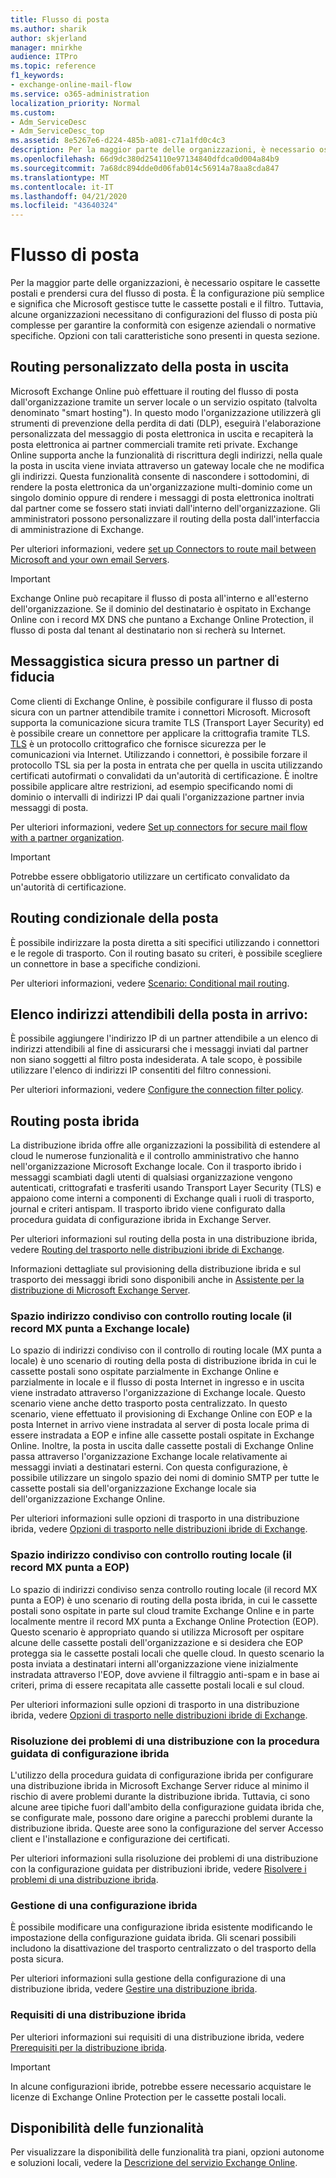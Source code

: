 ```yaml
---
title: Flusso di posta
ms.author: sharik
author: skjerland
manager: mnirkhe
audience: ITPro
ms.topic: reference
f1_keywords:
- exchange-online-mail-flow
ms.service: o365-administration
localization_priority: Normal
ms.custom:
- Adm_ServiceDesc
- Adm_ServiceDesc_top
ms.assetid: 8e5267e6-d224-485b-a081-c71a1fd0c4c3
description: Per la maggior parte delle organizzazioni, è necessario ospitare le cassette postali e prendersi cura del flusso di posta. È la configurazione più semplice e significa che Microsoft gestisce tutte le cassette postali e il filtro. Tuttavia, alcune organizzazioni necessitano di configurazioni del flusso di posta più complesse per garantire la conformità con esigenze aziendali o normative specifiche. Opzioni con tali caratteristiche sono presenti in questa sezione.
ms.openlocfilehash: 66d9dc380d254110e97134840dfdca0d004a84b9
ms.sourcegitcommit: 7a68dc894dde0d06fab014c56914a78aa8cda847
ms.translationtype: MT
ms.contentlocale: it-IT
ms.lasthandoff: 04/21/2020
ms.locfileid: "43640324"
---
```

# <a name="mail-flow"></a>Flusso di posta

Per la maggior parte delle organizzazioni, è necessario ospitare le cassette postali e prendersi cura del flusso di posta. È la configurazione più semplice e significa che Microsoft gestisce tutte le cassette postali e il filtro. Tuttavia, alcune organizzazioni necessitano di configurazioni del flusso di posta più complesse per garantire la conformità con esigenze aziendali o normative specifiche. Opzioni con tali caratteristiche sono presenti in questa sezione. 
  
## <a name="custom-routing-of-outbound-email"></a>Routing personalizzato della posta in uscita

Microsoft Exchange Online può effettuare il routing del flusso di posta dall'organizzazione tramite un server locale o un servizio ospitato (talvolta denominato "smart hosting"). In questo modo l'organizzazione utilizzerà gli strumenti di prevenzione della perdita di dati (DLP), eseguirà l'elaborazione personalizzata del messaggio di posta elettronica in uscita e recapiterà la posta elettronica ai partner commerciali tramite reti private. Exchange Online supporta anche la funzionalità di riscrittura degli indirizzi, nella quale la posta in uscita viene inviata attraverso un gateway locale che ne modifica gli indirizzi. Questa funzionalità consente di nascondere i sottodomini, di rendere la posta elettronica da un'organizzazione multi-dominio come un singolo dominio oppure di rendere i messaggi di posta elettronica inoltrati dal partner come se fossero stati inviati dall'interno dell'organizzazione. Gli amministratori possono personalizzare il routing della posta dall'interfaccia di amministrazione di Exchange.
  
Per ulteriori informazioni, vedere [set up Connectors to route mail between Microsoft and your own email Servers](https://docs.microsoft.com/exchange/mail-flow-best-practices/use-connectors-to-configure-mail-flow/set-up-connectors-to-route-mail).
  
> [!IMPORTANT]
> Exchange Online può recapitare il flusso di posta all'interno e all'esterno dell'organizzazione. Se il dominio del destinatario è ospitato in Exchange Online con i record MX DNS che puntano a Exchange Online Protection, il flusso di posta dal tenant al destinatario non si recherà su Internet.
  
## <a name="secure-messaging-with-a-trusted-partner"></a>Messaggistica sicura presso un partner di fiducia

Come clienti di Exchange Online, è possibile configurare il flusso di posta sicura con un partner attendibile tramite i connettori Microsoft. Microsoft supporta la comunicazione sicura tramite TLS (Transport Layer Security) ed è possibile creare un connettore per applicare la crittografia tramite TLS. [TLS](https://docs.microsoft.com/office365/securitycompliance/exchange-online-uses-tls-to-secure-email-connections) è un protocollo crittografico che fornisce sicurezza per le comunicazioni via Internet. Utilizzando i connettori, è possibile forzare il protocollo TSL sia per la posta in entrata che per quella in uscita utilizzando certificati autofirmati o convalidati da un'autorità di certificazione. È inoltre possibile applicare altre restrizioni, ad esempio specificando nomi di dominio o intervalli di indirizzi IP dai quali l'organizzazione partner invia messaggi di posta. 
  
Per ulteriori informazioni, vedere [Set up connectors for secure mail flow with a partner organization](https://docs.microsoft.com/exchange/mail-flow-best-practices/use-connectors-to-configure-mail-flow/set-up-connectors-for-secure-mail-flow-with-a-partner).
  
> [!IMPORTANT]
> Potrebbe essere obbligatorio utilizzare un certificato convalidato da un'autorità di certificazione. 
  
## <a name="conditional-mail-routing"></a>Routing condizionale della posta

È possibile indirizzare la posta diretta a siti specifici utilizzando i connettori e le regole di trasporto. Con il routing basato su criteri, è possibile scegliere un connettore in base a specifiche condizioni.
  
Per ulteriori informazioni, vedere [Scenario: Conditional mail routing](https://docs.microsoft.com/exchange/mail-flow-best-practices/use-connectors-to-configure-mail-flow/conditional-mail-routing).
  
## <a name="incoming-mail-safe-list"></a>Elenco indirizzi attendibili della posta in arrivo:

È possibile aggiungere l'indirizzo IP di un partner attendibile a un elenco di indirizzi attendibili al fine di assicurarsi che i messaggi inviati dal partner non siano soggetti al filtro posta indesiderata. A tale scopo, è possibile utilizzare l'elenco di indirizzi IP consentiti del filtro connessioni.
  
Per ulteriori informazioni, vedere [Configure the connection filter policy](https://docs.microsoft.com/office365/SecurityCompliance/configure-the-connection-filter-policy).
  
## <a name="hybrid-email-routing"></a>Routing posta ibrida

La distribuzione ibrida offre alle organizzazioni la possibilità di estendere al cloud le numerose funzionalità e il controllo amministrativo che hanno nell'organizzazione Microsoft Exchange locale. Con il trasporto ibrido i messaggi scambiati dagli utenti di qualsiasi organizzazione vengono autenticati, crittografati e trasferiti usando Transport Layer Security (TLS) e appaiono come interni a componenti di Exchange quali i ruoli di trasporto, journal e criteri antispam. Il trasporto ibrido viene configurato dalla procedura guidata di configurazione ibrida in Exchange Server.
  
Per ulteriori informazioni sul routing della posta in una distribuzione ibrida, vedere [Routing del trasporto nelle distribuzioni ibride di Exchange](https://go.microsoft.com/fwlink/p/?LinkId=271757).
  
Informazioni dettagliate sul provisioning della distribuzione ibrida e sul trasporto dei messaggi ibridi sono disponibili anche in [Assistente per la distribuzione di Microsoft Exchange Server](https://go.microsoft.com/fwlink/p/?LinkId=287036). 
  
### <a name="shared-address-space-with-on-premises-routing-control-mx-points-to-on-premises"></a>Spazio indirizzo condiviso con controllo routing locale (il record MX punta a Exchange locale)

Lo spazio di indirizzi condiviso con il controllo di routing locale (MX punta a locale) è uno scenario di routing della posta di distribuzione ibrida in cui le cassette postali sono ospitate parzialmente in Exchange Online e parzialmente in locale e il flusso di posta Internet in ingresso e in uscita viene instradato attraverso l'organizzazione di Exchange locale. Questo scenario viene anche detto trasporto posta centralizzato. In questo scenario, viene effettuato il provisioning di Exchange Online con EOP e la posta Internet in arrivo viene instradata al server di posta locale prima di essere instradata a EOP e infine alle cassette postali ospitate in Exchange Online. Inoltre, la posta in uscita dalle cassette postali di Exchange Online passa attraverso l'organizzazione Exchange locale relativamente ai messaggi inviati a destinatari esterni. Con questa configurazione, è possibile utilizzare un singolo spazio dei nomi di dominio SMTP per tutte le cassette postali sia dell'organizzazione Exchange locale sia dell'organizzazione Exchange Online. 
  
Per ulteriori informazioni sulle opzioni di trasporto in una distribuzione ibrida, vedere [Opzioni di trasporto nelle distribuzioni ibride di Exchange](https://go.microsoft.com/fwlink/p/?LinkID=271758).
  
### <a name="shared-address-space-without-on-premises-routing-control-mx-points-to-eop"></a>Spazio indirizzo condiviso con controllo routing locale (il record MX punta a EOP)

Lo spazio di indirizzi condiviso senza controllo routing locale (il record MX punta a EOP) è uno scenario di routing della posta ibrida, in cui le cassette postali sono ospitate in parte sul cloud tramite Exchange Online e in parte localmente mentre il record MX punta a Exchange Online Protection (EOP). Questo scenario è appropriato quando si utilizza Microsoft per ospitare alcune delle cassette postali dell'organizzazione e si desidera che EOP protegga sia le cassette postali locali che quelle cloud. In questo scenario la posta inviata a destinatari interni all'organizzazione viene inizialmente instradata attraverso l'EOP, dove avviene il filtraggio anti-spam e in base ai criteri, prima di essere recapitata alle cassette postali locali e sul cloud. 
  
Per ulteriori informazioni sulle opzioni di trasporto in una distribuzione ibrida, vedere [Opzioni di trasporto nelle distribuzioni ibride di Exchange](https://go.microsoft.com/fwlink/p/?LinkID=271758).
  
### <a name="troubleshooting-a-deployment-with-the-hybrid-configuration-wizard"></a>Risoluzione dei problemi di una distribuzione con la procedura guidata di configurazione ibrida

L'utilizzo della procedura guidata di configurazione ibrida per configurare una distribuzione ibrida in Microsoft Exchange Server riduce al minimo il rischio di avere problemi durante la distribuzione ibrida. Tuttavia, ci sono alcune aree tipiche fuori dall'ambito della configurazione guidata ibrida che, se configurate male, possono dare origine a parecchi problemi durante la distribuzione ibrida. Queste aree sono la configurazione del server Accesso client e l'installazione e configurazione dei certificati.
  
Per ulteriori informazioni sulla risoluzione dei problemi di una distribuzione con la configurazione guidata per distribuzioni ibride, vedere [Risolvere i problemi di una distribuzione ibrida](https://go.microsoft.com/fwlink/p/?LinkId=271040).
  
### <a name="managing-a-hybrid-configuration"></a>Gestione di una configurazione ibrida

È possibile modificare una configurazione ibrida esistente modificando le impostazione della configurazione guidata ibrida. Gli scenari possibili includono la disattivazione del trasporto centralizzato o del trasporto della posta sicura.
  
Per ulteriori informazioni sulla gestione della configurazione di una distribuzione ibrida, vedere [Gestire una distribuzione ibrida](https://go.microsoft.com/fwlink/p/?LinkId=271044).
  
### <a name="hybrid-deployment-requirements"></a>Requisiti di una distribuzione ibrida

Per ulteriori informazioni sui requisiti di una distribuzione ibrida, vedere [Prerequisiti per la distribuzione ibrida](https://go.microsoft.com/fwlink/p/?LinkId=271759).
  
> [!IMPORTANT]
> In alcune configurazioni ibride, potrebbe essere necessario acquistare le licenze di Exchange Online Protection per le cassette postali locali. 
  
## <a name="feature-availability"></a>Disponibilità delle funzionalità

Per visualizzare la disponibilità delle funzionalità tra piani, opzioni autonome e soluzioni locali, vedere la [Descrizione del servizio Exchange Online](exchange-online-service-description.md).
  